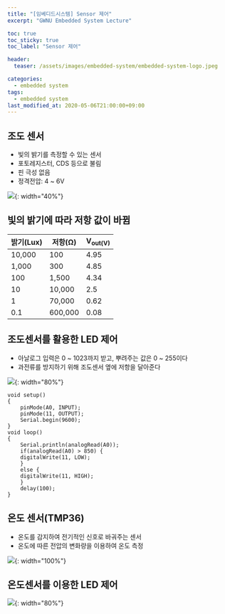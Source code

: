 ```yaml
---
title: "[임베디드시스템] Sensor 제어"
excerpt: "GWNU Embedded System Lecture"

toc: true
toc_sticky: true
toc_label: "Sensor 제어"

header:
  teaser: /assets/images/embedded-system/embedded-system-logo.jpeg

categories:
  - embedded system
tags:
  - embedded system
last_modified_at: 2020-05-06T21:00:00+09:00
---
```


## 조도 센서

- 빛의 밝기를 측정할 수 있는 센서
- 포토레지스터, CDS 등으로 불림
- 핀 극성 없음
- 정격전압: 4 ~ 6V

![](https://eliotjang.github.io/assets/images/embedded-system/sensor-control-1.png){: width="40%"}

## 빛의 밝기에 따라 저항 값이 바뀜

|밝기(Lux)|저항(Ω)|V<sub>out</sum>(V)|
|-------|-------|--------|
|10,000|100|4.95|
|1,000|300|4.85|
|100|1,500|4.34|
|10|10,000|2.5|
|1|70,000|0.62|
|0.1|600,000|0.08|  

## 조도센서를 활용한 LED 제어

- 아날로그 입력은 0 ~ 1023까지 받고, 뿌려주는 값은 0 ~ 255이다
- 과전류를 방지하기 위해 조도센서 옆에 저항을 달아준다


![](https://eliotjang.github.io/assets/images/embedded-system/sensor-control-2.png){: width="80%"}

```
void setup()
{
    pinMode(A0, INPUT);
    pinMode(11, OUTPUT);
    Serial.begin(9600);
}
void loop()
{
    Serial.println(analogRead(A0));
    if(analogRead(A0) > 850) {
	digitalWrite(11, LOW);
    }
    else {
	digitalWrite(11, HIGH);
    }
    delay(100);
}
```

## 온도 센서(TMP36)

- 온도를 감지하여 전기적인 신호로 바궈주는 센서
- 온도에 따른 전압의 변화량을 이용하여 온도 측정

![](https://eliotjang.github.io/assets/images/embedded-system/sensor-control-3.png){: width="100%"}


## 온도센서를 이용한 LED 제어

![](https://eliotjang.github.io/assets/images/embedded-system/sensor-control-4.png){: width="80%"}


















